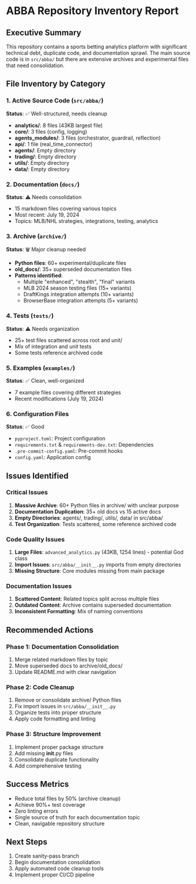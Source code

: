 # ABBA Repository Inventory Report

## Executive Summary
This repository contains a sports betting analytics platform with significant technical debt, duplicate code, and documentation sprawl. The main source code is in `src/abba/` but there are extensive archives and experimental files that need consolidation.

## File Inventory by Category

### 1. Active Source Code (`src/abba/`)
**Status**: ✅ Well-structured, needs cleanup
- **analytics/**: 8 files (43KB largest file)
- **core/**: 3 files (config, logging)
- **agents_modules/**: 3 files (orchestrator, guardrail, reflection)
- **api/**: 1 file (real_time_connector)
- **agents/**: Empty directory
- **trading/**: Empty directory
- **utils/**: Empty directory
- **data/**: Empty directory

### 2. Documentation (`docs/`)
**Status**: ⚠️ Needs consolidation
- 15 markdown files covering various topics
- Most recent: July 19, 2024
- Topics: MLB/NHL strategies, integrations, testing, analytics

### 3. Archive (`archive/`)
**Status**: 🗑️ Major cleanup needed
- **Python files**: 60+ experimental/duplicate files
- **old_docs/**: 35+ superseded documentation files
- **Patterns identified**:
  - Multiple "enhanced", "stealth", "final" variants
  - MLB 2024 season testing files (15+ variants)
  - DraftKings integration attempts (10+ variants)
  - BrowserBase integration attempts (5+ variants)

### 4. Tests (`tests/`)
**Status**: ⚠️ Needs organization
- 25+ test files scattered across root and unit/
- Mix of integration and unit tests
- Some tests reference archived code

### 5. Examples (`examples/`)
**Status**: ✅ Clean, well-organized
- 7 example files covering different strategies
- Recent modifications (July 19, 2024)

### 6. Configuration Files
**Status**: ✅ Good
- `pyproject.toml`: Project configuration
- `requirements.txt` & `requirements-dev.txt`: Dependencies
- `.pre-commit-config.yaml`: Pre-commit hooks
- `config.yaml`: Application config

## Issues Identified

### Critical Issues
1. **Massive Archive**: 60+ Python files in archive/ with unclear purpose
2. **Documentation Duplication**: 35+ old docs vs 15 active docs
3. **Empty Directories**: agents/, trading/, utils/, data/ in src/abba/
4. **Test Organization**: Tests scattered, some reference archived code

### Code Quality Issues
1. **Large Files**: `advanced_analytics.py` (43KB, 1254 lines) - potential God class
2. **Import Issues**: `src/abba/__init__.py` imports from empty directories
3. **Missing Structure**: Core modules missing from main package

### Documentation Issues
1. **Scattered Content**: Related topics split across multiple files
2. **Outdated Content**: Archive contains superseded documentation
3. **Inconsistent Formatting**: Mix of naming conventions

## Recommended Actions

### Phase 1: Documentation Consolidation
1. Merge related markdown files by topic
2. Move superseded docs to archive/old_docs/
3. Update README.md with clear navigation

### Phase 2: Code Cleanup
1. Remove or consolidate archive/ Python files
2. Fix import issues in `src/abba/__init__.py`
3. Organize tests into proper structure
4. Apply code formatting and linting

### Phase 3: Structure Improvement
1. Implement proper package structure
2. Add missing __init__.py files
3. Consolidate duplicate functionality
4. Add comprehensive testing

## Success Metrics
- Reduce total files by 50% (archive cleanup)
- Achieve 90%+ test coverage
- Zero linting errors
- Single source of truth for each documentation topic
- Clean, navigable repository structure

## Next Steps
1. Create sanity-pass branch
2. Begin documentation consolidation
3. Apply automated code cleanup tools
4. Implement proper CI/CD pipeline 